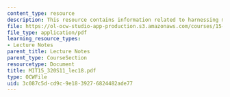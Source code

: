 ```yaml
---
content_type: resource
description: This resource contains information related to harnessing markets.
file: https://ol-ocw-studio-app-production.s3.amazonaws.com/courses/15-320-strategic-organizational-design-spring-2011/3c087c5dcd9c9e1839276824482ade77_MIT15_320S11_lec18.pdf
file_type: application/pdf
learning_resource_types:
- Lecture Notes
parent_title: Lecture Notes
parent_type: CourseSection
resourcetype: Document
title: MIT15_320S11_lec18.pdf
type: OCWFile
uid: 3c087c5d-cd9c-9e18-3927-6824482ade77
---
```


